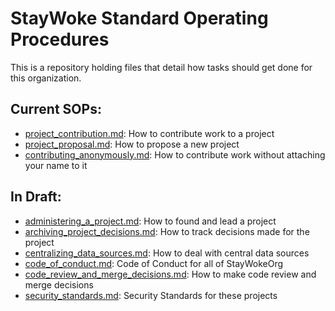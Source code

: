 # StayWoke Standard Operating Procedures

This is a repository holding files that detail how tasks should get done for this organization.

## Current SOPs:

- [project_contribution.md](./project_contribution.md): How to contribute work to a project
- [project_proposal.md](./project_proposal.md): How to propose a new project
- [contributing_anonymously.md](./contributing_anonymously.md): How to contribute work without attaching your name to it

## In Draft:

- [administering_a_project.md](./administering_a_project.md): How to found and lead a project
- [archiving_project_decisions.md](./archiving_project_decisions.md): How to track decisions made for the project
- [centralizing_data_sources.md](./centralizing_data_sources.md): How to deal with central data sources 
- [code_of_conduct.md](./code_of_conduct.md): Code of Conduct for all of StayWokeOrg
- [code_review_and_merge_decisions.md](./code_review_and_merge_decisions.md): How to make code review and merge decisions
- [security_standards.md](./security_standards.md): Security Standards for these projects

